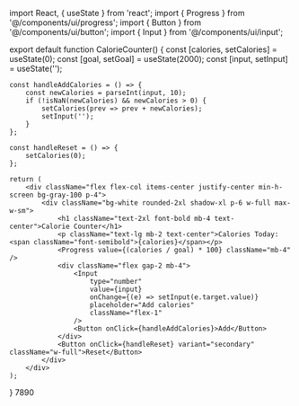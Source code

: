 import React, { useState } from 'react';
import { Progress } from '@/components/ui/progress';
import { Button } from '@/components/ui/button';
import { Input } from '@/components/ui/input';

export default function CalorieCounter() {
    const [calories, setCalories] = useState(0);
    const [goal, setGoal] = useState(2000);
    const [input, setInput] = useState('');

    const handleAddCalories = () => {
        const newCalories = parseInt(input, 10);
        if (!isNaN(newCalories) && newCalories > 0) {
            setCalories(prev => prev + newCalories);
            setInput('');
        }
    };

    const handleReset = () => {
        setCalories(0);
    };

    return (
        <div className="flex flex-col items-center justify-center min-h-screen bg-gray-100 p-4">
            <div className="bg-white rounded-2xl shadow-xl p-6 w-full max-w-sm">
                <h1 className="text-2xl font-bold mb-4 text-center">Calorie Counter</h1>
                <p className="text-lg mb-2 text-center">Calories Today: <span className="font-semibold">{calories}</span></p>
                <Progress value={(calories / goal) * 100} className="mb-4" />
                <div className="flex gap-2 mb-4">
                    <Input 
                        type="number" 
                        value={input} 
                        onChange={(e) => setInput(e.target.value)} 
                        placeholder="Add calories" 
                        className="flex-1" 
                    />
                    <Button onClick={handleAddCalories}>Add</Button>
                </div>
                <Button onClick={handleReset} variant="secondary" className="w-full">Reset</Button>
            </div>
        </div>
    );
}
7890
